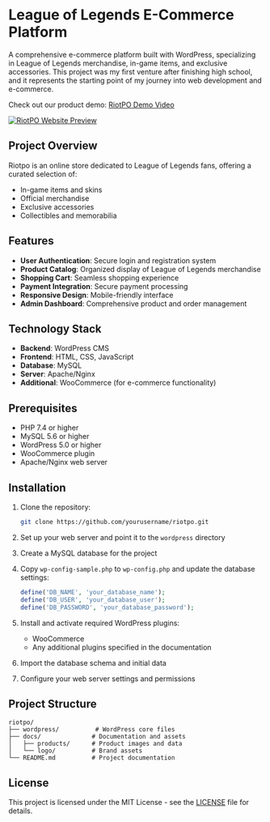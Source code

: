 # League of Legends E-Commerce Platform

A comprehensive e-commerce platform built with WordPress, specializing in League of Legends merchandise, in-game items, and exclusive accessories. This project was my first venture after finishing high school, and it represents the starting point of my journey into web development and e-commerce.

Check out our product demo: [RiotPO Demo Video](https://youtu.be/36pmUOyMXk0)

[![RiotPO Website Preview](https://github-production-user-asset-6210df.s3.amazonaws.com/52969662/281577732-a99acf93-cdaa-41ba-92ea-675b43a23f37.png)](https://youtu.be/36pmUOyMXk0)

## Project Overview

Riotpo is an online store dedicated to League of Legends fans, offering a curated selection of:
- In-game items and skins
- Official merchandise
- Exclusive accessories
- Collectibles and memorabilia

## Features

- **User Authentication**: Secure login and registration system
- **Product Catalog**: Organized display of League of Legends merchandise
- **Shopping Cart**: Seamless shopping experience
- **Payment Integration**: Secure payment processing
- **Responsive Design**: Mobile-friendly interface
- **Admin Dashboard**: Comprehensive product and order management

## Technology Stack

- **Backend**: WordPress CMS
- **Frontend**: HTML, CSS, JavaScript
- **Database**: MySQL
- **Server**: Apache/Nginx
- **Additional**: WooCommerce (for e-commerce functionality)

## Prerequisites

- PHP 7.4 or higher
- MySQL 5.6 or higher
- WordPress 5.0 or higher
- WooCommerce plugin
- Apache/Nginx web server

## Installation

1. Clone the repository:
   ```bash
   git clone https://github.com/yourusername/riotpo.git
   ```

2. Set up your web server and point it to the `wordpress` directory

3. Create a MySQL database for the project

4. Copy `wp-config-sample.php` to `wp-config.php` and update the database settings:
   ```php
   define('DB_NAME', 'your_database_name');
   define('DB_USER', 'your_database_user');
   define('DB_PASSWORD', 'your_database_password');
   ```

5. Install and activate required WordPress plugins:
   - WooCommerce
   - Any additional plugins specified in the documentation

6. Import the database schema and initial data

7. Configure your web server settings and permissions

## Project Structure

```
riotpo/
├── wordpress/          # WordPress core files
├── docs/              # Documentation and assets
│   ├── products/      # Product images and data
│   └── logo/          # Brand assets
└── README.md          # Project documentation
```

## License

This project is licensed under the MIT License - see the [LICENSE](wordpress/license.txt) file for details.


